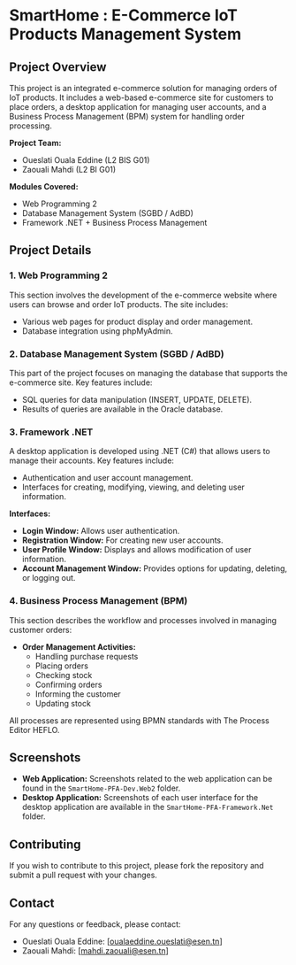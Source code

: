 # SmartHome : E-Commerce IoT Products Management System

## Project Overview

This project is an integrated e-commerce solution for managing orders of IoT products. It includes a web-based e-commerce site for customers to place orders, a desktop application for managing user accounts, and a Business Process Management (BPM) system for handling order processing.

**Project Team:**
- Oueslati Ouala Eddine (L2 BIS G01)
- Zaouali Mahdi (L2 BI G01)

**Modules Covered:**
- Web Programming 2
- Database Management System (SGBD / AdBD)
- Framework .NET + Business Process Management

## Project Details

### 1. Web Programming 2

This section involves the development of the e-commerce website where users can browse and order IoT products. The site includes:
- Various web pages for product display and order management.
- Database integration using phpMyAdmin.

### 2. Database Management System (SGBD / AdBD)

This part of the project focuses on managing the database that supports the e-commerce site. Key features include:
- SQL queries for data manipulation (INSERT, UPDATE, DELETE).
- Results of queries are available in the Oracle database.

### 3. Framework .NET

A desktop application is developed using .NET (C#) that allows users to manage their accounts. Key features include:
- Authentication and user account management.
- Interfaces for creating, modifying, viewing, and deleting user information.

**Interfaces:**
- **Login Window:** Allows user authentication.
- **Registration Window:** For creating new user accounts.
- **User Profile Window:** Displays and allows modification of user information.
- **Account Management Window:** Provides options for updating, deleting, or logging out.

### 4. Business Process Management (BPM)

This section describes the workflow and processes involved in managing customer orders:
- **Order Management Activities:**
  - Handling purchase requests
  - Placing orders
  - Checking stock
  - Confirming orders
  - Informing the customer
  - Updating stock

All processes are represented using BPMN standards with The Process Editor HEFLO.

## Screenshots

- **Web Application:** Screenshots related to the web application can be found in the `SmartHome-PFA-Dev.Web2` folder.
- **Desktop Application:** Screenshots of each user interface for the desktop application are available in the `SmartHome-PFA-Framework.Net` folder.

## Contributing

If you wish to contribute to this project, please fork the repository and submit a pull request with your changes.

## Contact

For any questions or feedback, please contact:
- Oueslati Ouala Eddine: [oualaeddine.oueslati@esen.tn]
- Zaouali Mahdi: [mahdi.zaouali@esen.tn]
